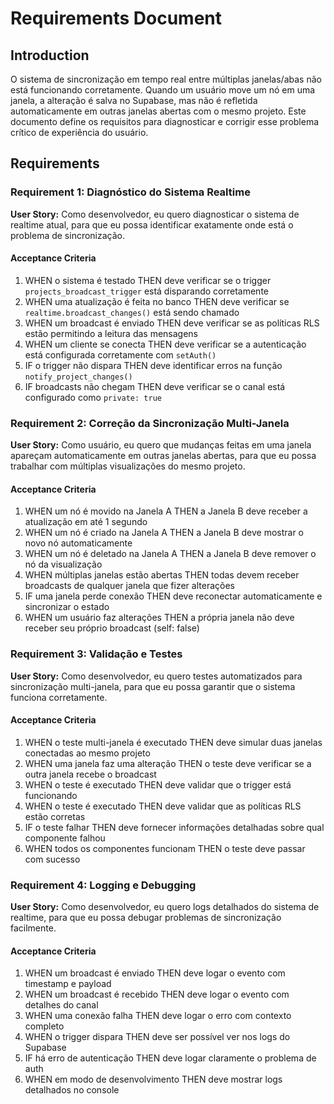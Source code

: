 # Requirements Document

## Introduction

O sistema de sincronização em tempo real entre múltiplas janelas/abas não está funcionando corretamente. Quando um usuário move um nó em uma janela, a alteração é salva no Supabase, mas não é refletida automaticamente em outras janelas abertas com o mesmo projeto. Este documento define os requisitos para diagnosticar e corrigir esse problema crítico de experiência do usuário.

## Requirements

### Requirement 1: Diagnóstico do Sistema Realtime

**User Story:** Como desenvolvedor, eu quero diagnosticar o sistema de realtime atual, para que eu possa identificar exatamente onde está o problema de sincronização.

#### Acceptance Criteria

1. WHEN o sistema é testado THEN deve verificar se o trigger `projects_broadcast_trigger` está disparando corretamente
2. WHEN uma atualização é feita no banco THEN deve verificar se `realtime.broadcast_changes()` está sendo chamado
3. WHEN um broadcast é enviado THEN deve verificar se as políticas RLS estão permitindo a leitura das mensagens
4. WHEN um cliente se conecta THEN deve verificar se a autenticação está configurada corretamente com `setAuth()`
5. IF o trigger não dispara THEN deve identificar erros na função `notify_project_changes()`
6. IF broadcasts não chegam THEN deve verificar se o canal está configurado como `private: true`

### Requirement 2: Correção da Sincronização Multi-Janela

**User Story:** Como usuário, eu quero que mudanças feitas em uma janela apareçam automaticamente em outras janelas abertas, para que eu possa trabalhar com múltiplas visualizações do mesmo projeto.

#### Acceptance Criteria

1. WHEN um nó é movido na Janela A THEN a Janela B deve receber a atualização em até 1 segundo
2. WHEN um nó é criado na Janela A THEN a Janela B deve mostrar o novo nó automaticamente
3. WHEN um nó é deletado na Janela A THEN a Janela B deve remover o nó da visualização
4. WHEN múltiplas janelas estão abertas THEN todas devem receber broadcasts de qualquer janela que fizer alterações
5. IF uma janela perde conexão THEN deve reconectar automaticamente e sincronizar o estado
6. WHEN um usuário faz alterações THEN a própria janela não deve receber seu próprio broadcast (self: false)

### Requirement 3: Validação e Testes

**User Story:** Como desenvolvedor, eu quero testes automatizados para sincronização multi-janela, para que eu possa garantir que o sistema funciona corretamente.

#### Acceptance Criteria

1. WHEN o teste multi-janela é executado THEN deve simular duas janelas conectadas ao mesmo projeto
2. WHEN uma janela faz uma alteração THEN o teste deve verificar se a outra janela recebe o broadcast
3. WHEN o teste é executado THEN deve validar que o trigger está funcionando
4. WHEN o teste é executado THEN deve validar que as políticas RLS estão corretas
5. IF o teste falhar THEN deve fornecer informações detalhadas sobre qual componente falhou
6. WHEN todos os componentes funcionam THEN o teste deve passar com sucesso

### Requirement 4: Logging e Debugging

**User Story:** Como desenvolvedor, eu quero logs detalhados do sistema de realtime, para que eu possa debugar problemas de sincronização facilmente.

#### Acceptance Criteria

1. WHEN um broadcast é enviado THEN deve logar o evento com timestamp e payload
2. WHEN um broadcast é recebido THEN deve logar o evento com detalhes do canal
3. WHEN uma conexão falha THEN deve logar o erro com contexto completo
4. WHEN o trigger dispara THEN deve ser possível ver nos logs do Supabase
5. IF há erro de autenticação THEN deve logar claramente o problema de auth
6. WHEN em modo de desenvolvimento THEN deve mostrar logs detalhados no console
